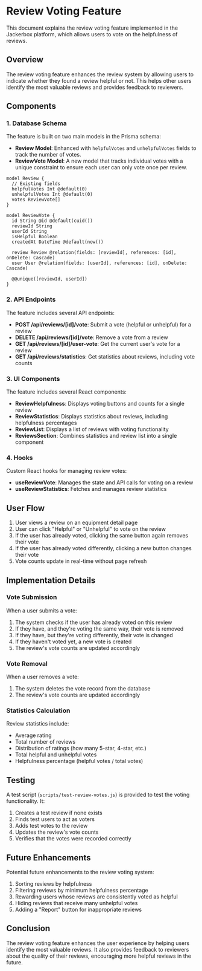 # Review Voting Feature

This document explains the review voting feature implemented in the Jackerbox platform, which allows users to vote on the helpfulness of reviews.

## Overview

The review voting feature enhances the review system by allowing users to indicate whether they found a review helpful or not. This helps other users identify the most valuable reviews and provides feedback to reviewers.

## Components

### 1. Database Schema

The feature is built on two main models in the Prisma schema:

- **Review Model**: Enhanced with `helpfulVotes` and `unhelpfulVotes` fields to track the number of votes.
- **ReviewVote Model**: A new model that tracks individual votes with a unique constraint to ensure each user can only vote once per review.

```prisma
model Review {
  // Existing fields
  helpfulVotes Int @default(0)
  unhelpfulVotes Int @default(0)
  votes ReviewVote[]
}

model ReviewVote {
  id String @id @default(cuid())
  reviewId String
  userId String
  isHelpful Boolean
  createdAt DateTime @default(now())
  
  review Review @relation(fields: [reviewId], references: [id], onDelete: Cascade)
  user User @relation(fields: [userId], references: [id], onDelete: Cascade)
  
  @@unique([reviewId, userId])
}
```

### 2. API Endpoints

The feature includes several API endpoints:

- **POST /api/reviews/[id]/vote**: Submit a vote (helpful or unhelpful) for a review
- **DELETE /api/reviews/[id]/vote**: Remove a vote from a review
- **GET /api/reviews/[id]/user-vote**: Get the current user's vote for a review
- **GET /api/reviews/statistics**: Get statistics about reviews, including vote counts

### 3. UI Components

The feature includes several React components:

- **ReviewHelpfulness**: Displays voting buttons and counts for a single review
- **ReviewStatistics**: Displays statistics about reviews, including helpfulness percentages
- **ReviewList**: Displays a list of reviews with voting functionality
- **ReviewsSection**: Combines statistics and review list into a single component

### 4. Hooks

Custom React hooks for managing review votes:

- **useReviewVote**: Manages the state and API calls for voting on a review
- **useReviewStatistics**: Fetches and manages review statistics

## User Flow

1. User views a review on an equipment detail page
2. User can click "Helpful" or "Unhelpful" to vote on the review
3. If the user has already voted, clicking the same button again removes their vote
4. If the user has already voted differently, clicking a new button changes their vote
5. Vote counts update in real-time without page refresh

## Implementation Details

### Vote Submission

When a user submits a vote:

1. The system checks if the user has already voted on this review
2. If they have, and they're voting the same way, their vote is removed
3. If they have, but they're voting differently, their vote is changed
4. If they haven't voted yet, a new vote is created
5. The review's vote counts are updated accordingly

### Vote Removal

When a user removes a vote:

1. The system deletes the vote record from the database
2. The review's vote counts are updated accordingly

### Statistics Calculation

Review statistics include:

- Average rating
- Total number of reviews
- Distribution of ratings (how many 5-star, 4-star, etc.)
- Total helpful and unhelpful votes
- Helpfulness percentage (helpful votes / total votes)

## Testing

A test script (`scripts/test-review-votes.js`) is provided to test the voting functionality. It:

1. Creates a test review if none exists
2. Finds test users to act as voters
3. Adds test votes to the review
4. Updates the review's vote counts
5. Verifies that the votes were recorded correctly

## Future Enhancements

Potential future enhancements to the review voting system:

1. Sorting reviews by helpfulness
2. Filtering reviews by minimum helpfulness percentage
3. Rewarding users whose reviews are consistently voted as helpful
4. Hiding reviews that receive many unhelpful votes
5. Adding a "Report" button for inappropriate reviews

## Conclusion

The review voting feature enhances the user experience by helping users identify the most valuable reviews. It also provides feedback to reviewers about the quality of their reviews, encouraging more helpful reviews in the future. 